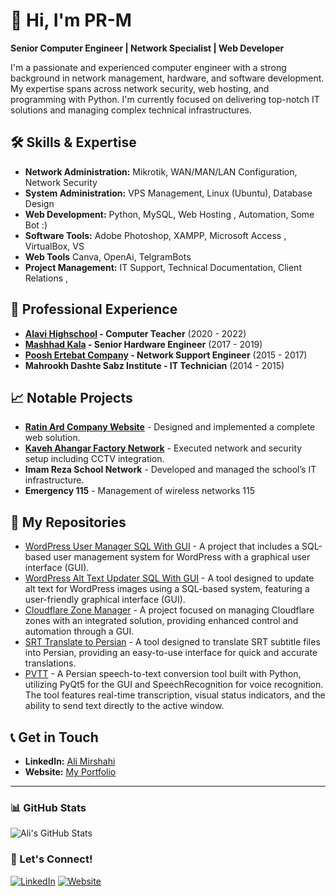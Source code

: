 # 👋 Hi, I'm PR-M

**Senior Computer Engineer | Network Specialist | Web Developer**

I'm a passionate and experienced computer engineer with a strong background in network management, hardware, and software development. My expertise spans across network security, web hosting, and programming with Python. I'm currently focused on delivering top-notch IT solutions and managing complex technical infrastructures.

## 🛠 Skills & Expertise
- **Network Administration:** Mikrotik, WAN/MAN/LAN Configuration, Network Security
- **System Administration:** VPS Management, Linux (Ubuntu), Database Design
- **Web Development:** Python, MySQL, Web Hosting , Automation, Some Bot :)
- **Software Tools:** Adobe Photoshop, XAMPP, Microsoft Access , VirtualBox, VS
- **Web Tools** Canva, OpenAi, TelgramBots
- **Project Management:** IT Support, Technical Documentation, Client Relations ,

## 💼 Professional Experience
- **[Alavi Highschool](https://alavi.ir/) - Computer Teacher** (2020 - 2022)
- **[Mashhad Kala](https://mashadkala.com/) - Senior Hardware Engineer** (2017 - 2019)
- **[Poosh Ertebat Company](https://rasmio.com/company/10380299882/direct/) - Network Support Engineer** (2015 - 2017)
- **Mahrookh Dashte Sabz Institute - IT Technician** (2014 - 2015)


## 📈 Notable Projects
- **[Ratin Ard Company Website](http://ratinard.com)** - Designed and implemented a complete web solution.
- **[Kaveh Ahangar Factory Network](https://gsksite.com)** - Executed network and security setup including CCTV integration.
- **Imam Reza School Network** - Developed and managed the school’s IT infrastructure.
- **Emergency 115** - Management of wireless networks 115


## 📂 My Repositories

- [WordPress User Manager SQL With GUI](https://github.com/Scary-technologies/WordPress_User_Manager_SQL_With_GUI) - A project that includes a SQL-based user management system for WordPress with a graphical user interface (GUI).
- [WordPress Alt Text Updater SQL With GUI](https://github.com/Scary-technologies/WordPress-Alt-Text-Updater-SQL-With-GUI) - A tool designed to update alt text for WordPress images using a SQL-based system, featuring a user-friendly graphical interface (GUI).
- [Cloudflare Zone Manager](https://github.com/Scary-technologies/Cloudflare-Zone-Manager) - A project focused on managing Cloudflare zones with an integrated solution, providing enhanced control and automation through a GUI.
- [SRT Translate to Persian](https://github.com/Scary-technologies/srt_translate_to_persian) - A tool designed to translate SRT subtitle files into Persian, providing an easy-to-use interface for quick and accurate translations.
- [PVTT](https://github.com/Scary-technologies/PVTT) - A Persian speech-to-text conversion tool built with Python, utilizing PyQt5 for the GUI and SpeechRecognition for voice recognition. The tool features real-time transcription, visual status indicators, and the ability to send text directly to the active window.

  



## 📞 Get in Touch
- **LinkedIn:** [Ali Mirshahi](https://www.linkedin.com/in/ali-mirshahi-507948248)
- **Website:** [My Portfolio](https://www.pr-mir.ir)

---

### 📊 GitHub Stats
![Ali's GitHub Stats](https://github-readme-stats.vercel.app/api?username=Scary-technologies&show_icons=true&theme=radical)

### 🔗 Let's Connect!
[![LinkedIn](https://img.shields.io/badge/LinkedIn-Connect-blue)](https://www.linkedin.com/in/ali-mirshahi-507948248)
[![Website](https://img.shields.io/badge/Website-Visit-brightgreen)](https://www.pr-mir.ir)

